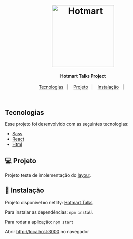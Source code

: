 <h1 align="center">
    <img alt="Hotmart" src="https://www.hotmart.com/images/hotmart-black.svg" width="200px" />
</h1>

<h4 align="center">
  Hotmart Talks Project
</h4>

<p align="center">
  <a href="#tecnologias">Tecnologias</a>&nbsp;&nbsp;&nbsp;|&nbsp;&nbsp;&nbsp;
  <a href="#-projeto">Projeto</a>&nbsp;&nbsp;&nbsp;|&nbsp;&nbsp;&nbsp;
  <a href="#-instalação">Instalação</a>&nbsp;&nbsp;&nbsp;|&nbsp;&nbsp;&nbsp;
</p>

<br>

## Tecnologias

Esse projeto foi desenvolvido com as seguintes tecnologias:

- [Sass](https://sass-lang.com/documentation)
- [React](https://reactjs.org)
- [Html](https://html.spec.whatwg.org/multipage/)


## 💻 Projeto

Projeto teste de implementação do [layout](https://drive.google.com/file/d/1bx1AGg9x3LVV4Av2_26txwvBvMEz3NXf/view).

## 🔖 Instalação

Projeto disponível no netlify: [Hotmart Talks](https://wizardly-torvalds-5ed6b4.netlify.app/)

Para instalar as dependências: `npm install`

Para rodar a aplicação: `npm start`

Abrir [http://localhost:3000](http://localhost:3000) no navegador
